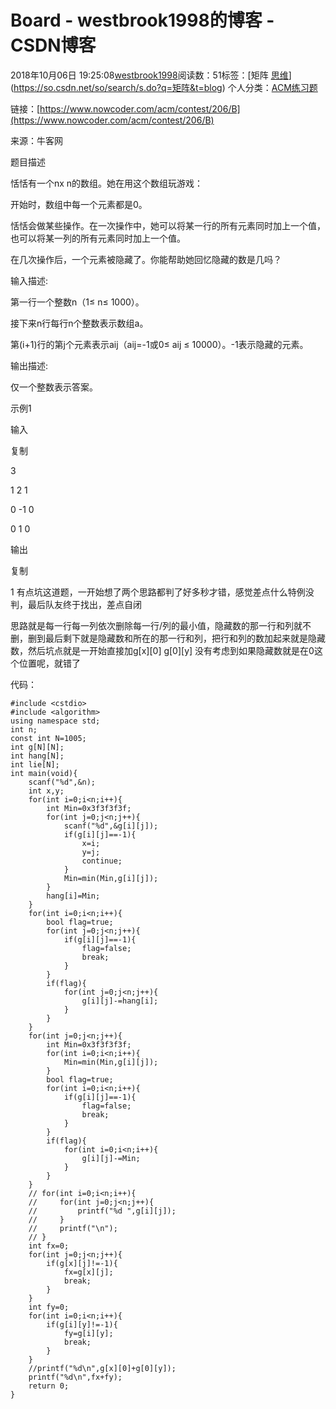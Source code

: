 # Board - westbrook1998的博客 - CSDN博客





2018年10月06日 19:25:08[westbrook1998](https://me.csdn.net/westbrook1998)阅读数：51标签：[矩阵																[思维](https://so.csdn.net/so/search/s.do?q=思维&t=blog)](https://so.csdn.net/so/search/s.do?q=矩阵&t=blog)
个人分类：[ACM练习题](https://blog.csdn.net/westbrook1998/article/category/7652684)








> 
链接：[https://www.nowcoder.com/acm/contest/206/B](https://www.nowcoder.com/acm/contest/206/B)

来源：牛客网

题目描述

恬恬有一个nx n的数组。她在用这个数组玩游戏：

开始时，数组中每一个元素都是0。

恬恬会做某些操作。在一次操作中，她可以将某一行的所有元素同时加上一个值，也可以将某一列的所有元素同时加上一个值。

在几次操作后，一个元素被隐藏了。你能帮助她回忆隐藏的数是几吗？

输入描述:

第一行一个整数n（1≤ n≤ 1000）。

接下来n行每行n个整数表示数组a。

第(i+1)行的第j个元素表示aij（aij=-1或0≤ aij ≤ 10000）。-1表示隐藏的元素。

输出描述:

仅一个整数表示答案。

示例1

输入

复制

3

1 2 1

0 -1 0

0 1 0

输出

复制

1
有点坑这道题，一开始想了两个思路都判了好多秒才错，感觉差点什么特例没判，最后队友终于找出，差点自闭

思路就是每一行每一列依次删除每一行/列的最小值，隐藏数的那一行和列就不删，删到最后剩下就是隐藏数和所在的那一行和列，把行和列的数加起来就是隐藏数，然后坑点就是一开始直接加g[x][0] g[0][y] 没有考虑到如果隐藏数就是在0这个位置呢，就错了

代码：

```
#include <cstdio>
#include <algorithm>
using namespace std;
int n;
const int N=1005;
int g[N][N];
int hang[N];
int lie[N];
int main(void){
    scanf("%d",&n);
    int x,y;
    for(int i=0;i<n;i++){
        int Min=0x3f3f3f3f;
        for(int j=0;j<n;j++){
            scanf("%d",&g[i][j]);
            if(g[i][j]==-1){
                x=i;
                y=j;
                continue;
            }
            Min=min(Min,g[i][j]);
        }
        hang[i]=Min;
    }
    for(int i=0;i<n;i++){
        bool flag=true;
        for(int j=0;j<n;j++){
            if(g[i][j]==-1){
                flag=false;
                break;
            }
        }
        if(flag){
            for(int j=0;j<n;j++){
                g[i][j]-=hang[i];
            }
        }
    }
    for(int j=0;j<n;j++){
        int Min=0x3f3f3f3f;
        for(int i=0;i<n;i++){
            Min=min(Min,g[i][j]);
        }
        bool flag=true;
        for(int i=0;i<n;i++){
            if(g[i][j]==-1){
                flag=false;
                break;
            }
        }
        if(flag){
            for(int i=0;i<n;i++){
                g[i][j]-=Min;
            }
        }
    }
    // for(int i=0;i<n;i++){
    //     for(int j=0;j<n;j++){
    //         printf("%d ",g[i][j]);
    //     }
    //     printf("\n");
    // }
    int fx=0;
    for(int j=0;j<n;j++){
        if(g[x][j]!=-1){
            fx=g[x][j];
            break;
        }
    }
    int fy=0;
    for(int i=0;i<n;i++){
        if(g[i][y]!=-1){
            fy=g[i][y];
            break;
        }
    }
    //printf("%d\n",g[x][0]+g[0][y]);
    printf("%d\n",fx+fy);
    return 0;
}
```







